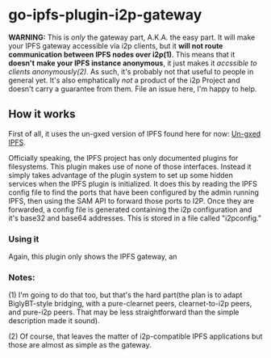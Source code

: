 go-ipfs-plugin-i2p-gateway
==========================

**WARNING:** This is *only* the gateway part, A.K.A. the easy part. It will make
your IPFS gateway accessible via i2p clients, but it **will not route**
**communication between IPFS nodes over i2p(1)**. This means that it **doesn't**
**make your IPFS instance anonymous**, it just makes it *accssible to clients*
*anonymously(2)*. As such, it's probably not that useful to people in general
yet. It's also emphatically *not* a product of the i2p Project and doesn't carry
a guarantee from them. File an issue here, I'm happy to help.

How it works
------------

First of all, it uses the un-gxed version of IPFS found here for now:
[Un-gxed IPFS](github.com/ipsn/go-ipfs).

Officially speaking, the IPFS project has only documented plugins for
filesystems. This plugin makes use of none of those interfaces. Instead it
simply takes advantage of the plugin system to set up some hidden services
when the IPFS plugin is initialized. It does this by reading the IPFS config
file to find the ports that have been configured by the admin running IPFS, then
using the SAM API to forward those ports to I2P. Once they are forwarded, a
config file is generated containing the i2p configuration and it's base32 and
base64 addresses. This is stored in a file called "i2pconfig."

### Using it

Again, this plugin only shows the IPFS gateway, an

### Notes:

(1) I'm going to do that too, but that's the hard part(the plan is to adapt
BiglyBT-style bridging, with a pure-clearnet peers, clearnet-to-i2p peers, and
pure-i2p peers. That may be less straightforward than the simple description
made it sound).

(2) Of course, that leaves the matter of i2p-compatible IPFS applications but
those are almost as simple as the gateway.
